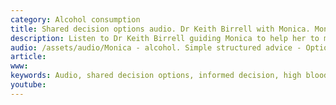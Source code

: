 ```yaml
---
category: Alcohol consumption
title: Shared decision options audio. Dr Keith Birrell with Monica. Monica’s health is affected by drinking too much. Monica drinks in a hazardous or harmful way.
description: Listen to Dr Keith Birrell guiding Monica to help her to make the connection between her drinking habits and her health concerns. Dr Birrell uses the structured brief intervention tool and negotiates a plan to reduce Monica’s alcohol intake.
audio: /assets/audio/Monica - alcohol. Simple structured advice - Options - MQ.mp3
article: 
www: 
keywords: Audio, shared decision options, informed decision, high blood pressure, BP, risk reduction, heart attack, angina, stroke, alcohol, SBI tool, hazardous, harmful, drinking habit, units, Target, sensible, recommended, limit, poor sleep
youtube:
--- 
```

